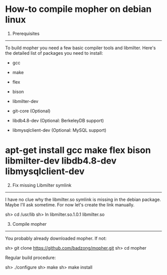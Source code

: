 How-to compile mopher on debian linux
=====================================


1. Prerequisites
----------------

To build mopher you need a few basic compiler tools and libmilter. Here's the
detailed list of packages you need to install:


  * gcc
  * make
  * flex
  * bison
  * libmilter-dev

  * git-core (Optional)
  * libdb4.8-dev (Optional: BerkeleyDB support)
  * libmysqlclient-dev (Optional: MySQL support)


# apt-get install gcc make flex bison libmilter-dev libdb4.8-dev libmysqlclient-dev


2. Fix missing Libmilter symlink
--------------------------------

I have no clue why the libmilter.so symlink is missing in the debian package.
Maybe I'll ask sometime. For now let's create the link manually.


  sh> cd /usr/lib
  sh> ln libmilter.so.1.0.1 libmilter.so


3. Compile mopher
-----------------

You probably already downloaded mopher. If not:

  sh> git clone https://github.com/badzong/mopher.git
  sh> cd mopher


Regular build procedure:

  sh> ./configure
  sh> make
  sh> make install

